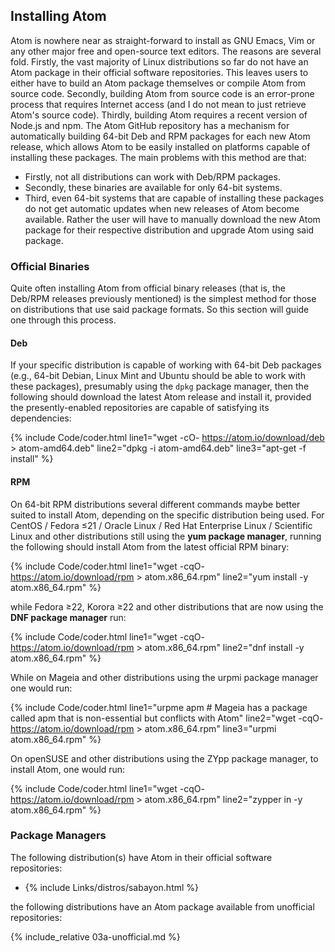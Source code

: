 ## Installing Atom
Atom is nowhere near as straight-forward to install as GNU Emacs, Vim or any other major free and open-source text editors. The reasons are several fold. Firstly, the vast majority of Linux distributions so far do not have an Atom package in their official software repositories. This leaves users to either have to build an Atom package themselves or compile Atom from source code. Secondly, building Atom from source code is an error-prone process that requires Internet access (and I do not mean to just retrieve Atom's source code). Thirdly, building Atom requires a recent version of Node.js and npm. The Atom GitHub repository has a mechanism for automatically building 64-bit Deb and RPM packages for each new Atom release, which allows Atom to be easily installed on platforms capable of installing these packages. The main problems with this method are that:

* Firstly, not all distributions can work with Deb/RPM packages.
* Secondly, these binaries are available for only 64-bit systems.
* Third, even 64-bit systems that are capable of installing these packages do not get automatic updates when new releases of Atom become available. Rather the user will have to manually download the new Atom package for their respective distribution and upgrade Atom using said package.

### Official Binaries
Quite often installing Atom from official binary releases (that is, the Deb/RPM releases previously mentioned) is the simplest method for those on distributions that use said package formats. So this section will guide one through this process.

#### Deb
If your specific distribution is capable of working with 64-bit Deb packages (e.g., 64-bit Debian, Linux Mint and Ubuntu should be able to work with these packages), presumably using the `dpkg` package manager, then the following should download the latest Atom release and install it, provided the presently-enabled repositories are capable of satisfying its dependencies:

{% include Code/coder.html line1="wget -cO- https://atom.io/download/deb > atom-amd64.deb" line2="dpkg -i atom-amd64.deb" line3="apt-get -f install" %}

#### RPM
On 64-bit RPM distributions several different commands maybe better suited to install Atom, depending on the specific distribution being used. For CentOS / Fedora &leq;21 / Oracle Linux / Red Hat Enterprise Linux / Scientific Linux and other distributions still using the **yum package manager**, running the following should install Atom from the latest official RPM binary:

{% include Code/coder.html line1="wget -cqO- https://atom.io/download/rpm > atom.x86_64.rpm" line2="yum install -y atom.x86_64.rpm" %}

while Fedora &geq;22, Korora &geq;22 and other distributions that are now using the **DNF package manager** run:

{% include Code/coder.html line1="wget -cqO- https://atom.io/download/rpm > atom.x86_64.rpm" line2="dnf install -y atom.x86_64.rpm" %}

While on Mageia and other distributions using the urpmi package manager one would run:

{% include Code/coder.html line1="urpme apm # Mageia has a package called apm that is non-essential but conflicts with Atom" line2="wget -cqO- https://atom.io/download/rpm > atom.x86_64.rpm" line3="urpmi atom.x86_64.rpm" %}

On openSUSE and other distributions using the ZYpp package manager, to install Atom, one would run:

{% include Code/coder.html line1="wget -cqO- https://atom.io/download/rpm > atom.x86_64.rpm" line2="zypper in -y atom.x86_64.rpm" %}

### Package Managers
The following distribution(s) have Atom in their official software repositories:

* {% include Links/distros/sabayon.html %}

the following distributions have an Atom package available from unofficial repositories:

{% include_relative 03a-unofficial.md %}

###
